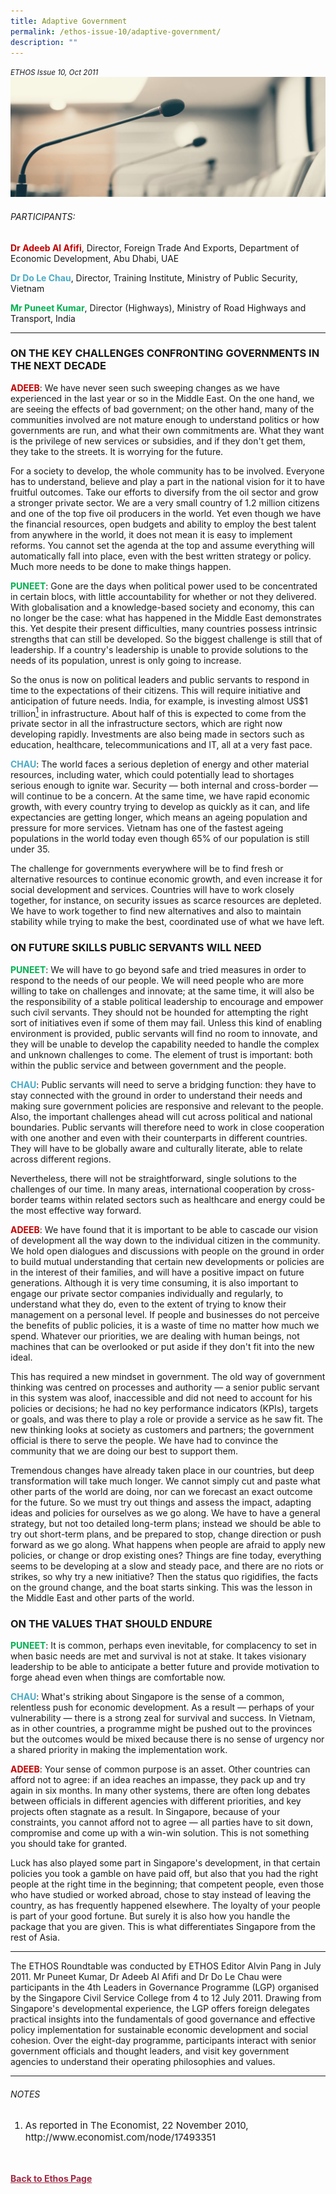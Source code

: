 ```yaml
---
title: Adaptive Government
permalink: /ethos-issue-10/adaptive-government/
description: ""
---
```

<style>

.back a
{
	color: #9f2943;
	font-weight: bold;
}

#banner img
{
	width:100%;
}
	
.author
{
border-bottom: 1px solid black;
margin-top:40px;
padding-bottom:30px;
border-top: 1px solid black;	

}

.author p {
	font-size: 0.9em;
	line-height:24px !important;
	}	

.break
{
   border-top: 1px solid  black;
   border-bottom: 1px solid black;
	 padding:20px;
	text-align:center;
	margin-top:50px;
}
	
.break1
{
font-family: Georgia;
	font-size:20px;
	font-style: italic;
	font-weight: bold;
}

.boxheader {
	color: white !important;
	}	

.containerbox {
	background-color: #eceedb;
	border-radius: 10px;
	padding: 5%;
	margin-top: 5%;
	
	}	

li {
	font-size: 15px !important;
	
	}	

</style>

<em><small>ETHOS Issue 10, Oct 2011</small></em>
<img src="/images/Landing_Banner_Images/banner_roundtable.jpg">

  
<h6>PARTICIPANTS:</h6>  
  
<p class="small-text"><strong><span style="color: #c00000;">Dr Adeeb Al Afifi</span></strong>, Director, Foreign Trade And Exports, Department of Economic Development, Abu Dhabi, UAE</p>  
  
<p class="small-text"><strong><span style="color: #4bacc6;">Dr Do Le Chau</span></strong>, Director, Training Institute, Ministry of Public Security, Vietnam</p>  
  
<p class="small-text"><strong><span style="color: #00b050;">Mr Puneet Kumar</span></strong>, Director (Highways), Ministry of Road Highways and Transport, India</p>  
  
<hr>  
  
<h3>ON THE KEY CHALLENGES CONFRONTING GOVERNMENTS IN THE NEXT DECADE</h3>  
  
<p><strong><span style="color: #c00000;">ADEEB</span></strong>: We have never seen such sweeping changes as we have experienced in the last year or so in the Middle East. On the one hand, we are seeing the effects of bad government; on the other hand, many of the communities involved are not mature enough to understand politics or how governments are run, and what their own commitments are. What they want is the privilege of new services or subsidies, and if they don't get them, they take to the streets. It is worrying for the future.  
</p>  
  
<p>For a society to develop, the whole community has to be involved. Everyone has to understand, believe and play a part in the national vision for it to have fruitful outcomes. Take our efforts to diversify from the oil sector and grow a stronger private sector. We are a very small country of 1.2 million citizens and one of the top five oil producers in the world. Yet even though we have the financial resources, open budgets and ability to employ the best talent from anywhere in the world, it does not mean it is easy to implement reforms. You cannot set the agenda at the top and assume everything will automatically fall into place, even with the best written strategy or policy. Much more needs to be done to make things happen.  
</p>  
  
<p><strong><span style="color: #00b050;">PUNEET</span></strong>: Gone are the days when political power used to be concentrated in certain blocs, with little accountability for whether or not they delivered. With globalisation and a knowledge-based society and economy, this can no longer be the case: what has happened in the Middle East demonstrates this. Yet despite their present difficulties, many countries possess intrinsic strengths that can still be developed. So the biggest challenge is still that of leadership. If a country's leadership is unable to provide solutions to the needs of its population, unrest is only going to increase.  
</p>  
  
<p>So the onus is now on political leaders and public servants to respond in time to the expectations of their citizens. This will require initiative and anticipation of future needs. India, for example, is investing almost US$1 trillion<a href="#notes"><sup>1</sup></a> in infrastructure. About half of this is expected to come from the private sector in all the infrastructure sectors, which are right now developing rapidly. Investments are also being made in sectors such as education, healthcare, telecommunications and IT, all at a very fast pace.  
</p>  
  
<p><strong></strong><strong></strong><strong></strong><strong></strong><strong><span style="color: #4bacc6;">CHAU</span></strong>: The world faces a serious depletion of energy and other material resources, including water, which could potentially lead to shortages serious enough to ignite war. Security — both internal and cross-border — will continue to be a concern. At the same time, we have rapid economic growth, with every country trying to develop as quickly as it can, and life expectancies are getting longer, which means an ageing population and pressure for more services. Vietnam has one of the fastest ageing populations in the world today even though 65% of our population is still under 35.  
</p>  
  
<p>The challenge for governments everywhere will be to find fresh or alternative resources to continue economic growth, and even increase it for social development and services. Countries will have to work closely together, for instance, on security issues as scarce resources are depleted. We have to work together to find new alternatives and also to maintain stability while trying to make the best, coordinated use of what we have left.</p>  
  
<h3>ON FUTURE SKILLS PUBLIC SERVANTS WILL NEED</h3>  
  
<p><strong><span style="color: #00b050;">PUNEET</span></strong>: We will have to go beyond safe and tried measures in order to respond to the needs of our people. We will need people who are more willing to take on challenges and innovate; at the same time, it will also be the responsibility of a stable political leadership to encourage and empower such civil servants. They should not be hounded for attempting the right sort of initiatives even if some of them may fail. Unless this kind of enabling environment is provided, public servants will find no room to innovate, and they will be unable to develop the capability needed to handle the complex and unknown challenges to come. The element of trust is important: both within the public service and between government and the people.  
</p>  
  
<p><strong><span style="color: #4bacc6;">CHAU</span></strong>: Public servants will need to serve a bridging function: they have to stay connected with the ground in order to understand their needs and making sure government policies are responsive and relevant to the people. Also, the important challenges ahead will cut across political and national boundaries. Public servants will therefore need to work in close cooperation with one another and even with their counterparts in different countries. They will have to be globally aware and culturally literate, able to relate across different regions.  
</p>  
  
<p>Nevertheless, there will not be straightforward, single solutions to the challenges of our time. In many areas, international cooperation by cross-border teams within related sectors such as healthcare and energy could be the most effective way forward.  
</p>  
  
<p><strong><span style="color: #c00000;">ADEEB</span></strong>: We have found that it is important to be able to cascade our vision of development all the way down to the individual citizen in the community. We hold open dialogues and discussions with people on the ground in order to build mutual understanding that certain new developments or policies are in the interest of their families, and will have a positive impact on future generations. Although it is very time consuming, it is also important to engage our private sector companies individually and regularly, to understand what they do, even to the extent of trying to know their management on a personal level. If people and businesses do not perceive the benefits of public policies, it is a waste of time no matter how much we spend. Whatever our priorities, we are dealing with human beings, not machines that can be overlooked or put aside if they don't fit into the new ideal.  
</p>  
  
<p>This has required a new mindset in government. The old way of government thinking was centred on processes and authority — a senior public servant in this system was aloof, inaccessible and did not need to account for his policies or decisions; he had no key performance indicators (KPIs), targets or goals, and was there to play a role or provide a service as he saw fit. The new thinking looks at society as customers and partners; the government official is there to serve the people. We have had to convince the community that we are doing our best to support them.  
</p>  
  
<p>Tremendous changes have already taken place in our countries, but deep transformation will take much longer. We cannot simply cut and paste what other parts of the world are doing, nor can we forecast an exact outcome for the future. So we must try out things and assess the impact, adapting ideas and policies for ourselves as we go along. We have to have a general strategy, but not too detailed long-term plans; instead we should be able to try out short-term plans, and be prepared to stop, change direction or push forward as we go along. What happens when people are afraid to apply new policies, or change or drop existing ones? Things are fine today, everything seems to be developing at a slow and steady pace, and there are no riots or strikes, so why try a new initiative? Then the status quo rigidifies, the facts on the ground change, and the boat starts sinking. This was the lesson in the Middle East and other parts of the world.</p>  
  
<h3>ON THE VALUES THAT SHOULD ENDURE</h3>  
  
<p><strong><span style="color: #00b050;">PUNEET</span></strong>: It is common, perhaps even inevitable, for complacency to set in when basic needs are met and survival is not at stake. It takes visionary leadership to be able to anticipate a better future and provide motivation to forge ahead even when things are comfortable now.  
</p>  
  
<p><strong><span style="color: #4bacc6;">CHAU</span></strong>: What's striking about Singapore is the sense of a common, relentless push for economic development. As a result — perhaps of your vulnerability — there is a strong zeal for survival and success. In Vietnam, as in other countries, a programme might be pushed out to the provinces but the outcomes would be mixed because there is no sense of urgency nor a shared priority in making the implementation work.  
</p>  
  
<p><strong><span style="color: #c00000;">ADEEB</span></strong>: Your sense of common purpose is an asset. Other countries can afford not to agree: if an idea reaches an impasse, they pack up and try again in six months. In many other systems, there are often long debates between officials in different agencies with different priorities, and key projects often stagnate as a result. In Singapore, because of your constraints, you cannot afford not to agree — all parties have to sit down, compromise and come up with a win-win solution. This is not something you should take for granted.  
</p>  
  
<p>Luck has also played some part in Singapore's development, in that certain policies you took a gamble on have paid off, but also that you had the right people at the right time in the beginning; that competent people, even those who have studied or worked abroad, chose to stay instead of leaving the country, as has frequently happened elsewhere. The loyalty of your people is part of your good fortune. But surely it is also how you handle the package that you are given. This is what differentiates Singapore from the rest of Asia.</p>  
  
<hr>  
  
<p class="small-text">The ETHOS Roundtable was conducted by ETHOS Editor Alvin Pang in July 2011. Mr Puneet Kumar, Dr Adeeb Al Afifi and Dr Do Le Chau were participants in the 4th Leaders in Governance Programme (LGP) organised by the Singapore Civil Service College from 4 to 12 July 2011. Drawing from Singapore's developmental experience, the LGP offers foreign delegates practical insights into the fundamentals of good governance and effective policy implementation for sustainable economic development and social cohesion. Over the eight-day programme, participants interact with senior government officials and thought leaders, and visit key government agencies to understand their operating philosophies and values.</p>  
  
<hr>  
  
<h6><a name="notes"></a>NOTES</h6>  
  
<ol>  
<li class="small-text">As reported in The Economist, 22 November 2010, http://www.economist.com/node/17493351</li>  
</ol>  
  





<br>
<br>	
<div class="back">
<a href="/ethos/">Back to Ethos Page</a>	
</div>